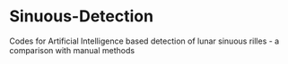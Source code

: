 # Sinuous-Detection
Codes for Artificial Intelligence based detection of lunar sinuous rilles - a comparison with manual methods
